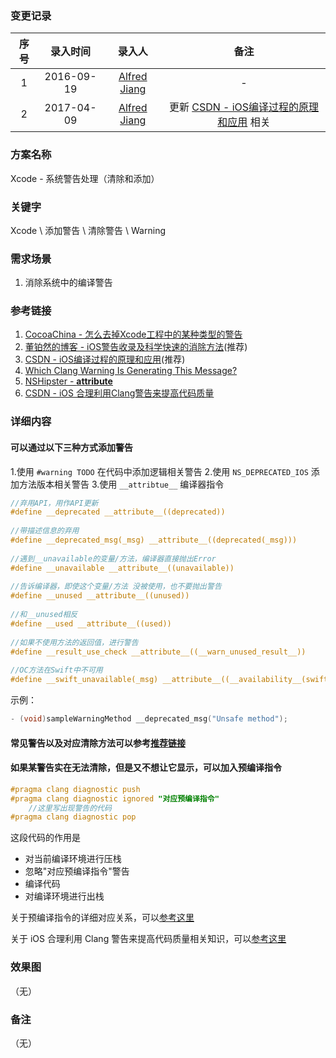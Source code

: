 ### 变更记录

| 序号 | 录入时间 | 录入人 | 备注 |
|:--------:|:--------:|:--------:|:--------:|
| 1 | 2016-09-19 | [Alfred Jiang](https://github.com/viktyz) | - |
| 2 | 2017-04-09 | [Alfred Jiang](https://github.com/viktyz) | 更新 [CSDN - iOS编译过程的原理和应用](http://blog.csdn.net/hello_hwc/article/details/53557308) 相关|

### 方案名称

Xcode - 系统警告处理（清除和添加）

### 关键字

Xcode \ 添加警告 \ 清除警告 \ Warning

### 需求场景

1. 消除系统中的编译警告

### 参考链接

1. [CocoaChina - 怎么去掉Xcode工程中的某种类型的警告](http://www.cocoachina.com/ios/20141218/10678.html)
2. [董铂然的博客 - iOS警告收录及科学快速的消除方法](http://www.cnblogs.com/dsxniubility/p/4757760.html)(推荐)
3. [CSDN - iOS编译过程的原理和应用](http://blog.csdn.net/hello_hwc/article/details/53557308)(推荐)
4. [Which Clang Warning Is Generating This Message?](http://fuckingclangwarnings.com/)
5. [NSHipster - __attribute__](http://nshipster.com/__attribute__/)
6. [CSDN - iOS 合理利用Clang警告来提高代码质量](http://blog.csdn.net/Hello_Hwc/article/details/46425503)

### 详细内容

#### 可以通过以下三种方式添加警告

1.使用 `#warning TODO` 在代码中添加逻辑相关警告
2.使用 `NS_DEPRECATED_IOS` 添加方法版本相关警告
3.使用 `__attribtue__` 编译器指令

```objectivec
//弃用API，用作API更新
#define __deprecated __attribute__((deprecated))
 
//带描述信息的弃用
#define __deprecated_msg(_msg) __attribute__((deprecated(_msg)))
 
//遇到__unavailable的变量/方法，编译器直接抛出Error
#define __unavailable __attribute__((unavailable))
 
//告诉编译器，即使这个变量/方法 没被使用，也不要抛出警告
#define __unused __attribute__((unused))
 
//和__unused相反
#define __used __attribute__((used))
 
//如果不使用方法的返回值，进行警告
#define __result_use_check __attribute__((__warn_unused_result__))
 
//OC方法在Swift中不可用
#define __swift_unavailable(_msg) __attribute__((__availability__(swift, unavailable, message=_msg)))
```

示例：

```objectivec
- (void)sampleWarningMethod __deprecated_msg("Unsafe method");
```

#### 常见警告以及对应清除方法可以参考[推荐链接](http://www.cnblogs.com/dsxniubility/p/4757760.html)

#### 如果某警告实在无法清除，但是又不想让它显示，可以加入预编译指令

```objectivec
#pragma clang diagnostic push
#pragma clang diagnostic ignored "对应预编译指令"
    //这里写出现警告的代码
#pragma clang diagnostic pop
```

这段代码的作用是

* 对当前编译环境进行压栈
* 忽略"对应预编译指令"警告
* 编译代码
* 对编译环境进行出栈

关于预编译指令的详细对应关系，可以[参考这里](http://fuckingclangwarnings.com/)

关于 iOS 合理利用 Clang 警告来提高代码质量相关知识，可以[参考这里](http://blog.csdn.net/Hello_Hwc/article/details/46425503)

### 效果图
（无）

### 备注
（无）
